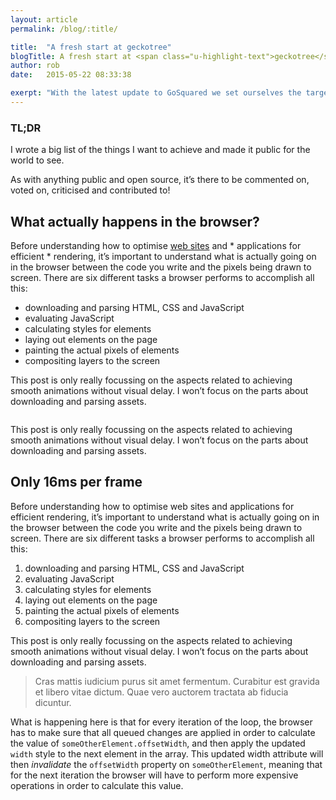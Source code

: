 ```yaml
---
layout: article
permalink: /blog/:title/

title:  "A fresh start at geckotree"
blogTitle: A fresh start at <span class="u-highlight-text">geckotree</span>
author: rob
date:   2015-05-22 08:33:38

exerpt: "With the latest update to GoSquared we set ourselves the target of achieving a smooth 60 frames per second for all the core UI and animation, across all devices."
---
```


### TL;DR
I wrote a big list of the things I want to achieve and made it public for the world to see.

As with anything public and open source, it’s there to be commented on, voted on, criticised and contributed to!

## What actually happens in the browser?

Before understanding how to optimise [web sites](https://www.google.com "Google's Homepage") and * applications for efficient * rendering, it’s important to understand what is actually going on in the browser between the code you write and the pixels being drawn to screen. There are six different tasks a browser performs to accomplish all this:

- downloading and parsing HTML, CSS and JavaScript
- evaluating JavaScript
- calculating styles for elements
- laying out elements on the page
- painting the actual pixels of elements
- compositing layers to the screen

This post is only really focussing on the aspects related to achieving smooth animations without visual delay. I won’t focus on the parts about downloading and parsing assets.

<figure class="o-media o-media--large">
    <img srcset="../../assets/build/img/bitmap/robot-machine-sketchx2.jpg 2440w,
            ../../assets/build/img/bitmap/robot-machine-sketch.jpg 1220w" 
        sizes="100vw"
        src="../../assets/build/img/bitmap/robot-machine-sketch.jpg" 
        alt="">
</figure>

This post is only really focussing on the aspects related to achieving smooth animations without visual delay. I won’t focus on the parts about downloading and parsing assets.

## Only 16ms per frame

Before understanding how to optimise web sites and applications for efficient rendering, it’s important to understand what is actually going on in the browser between the code you write and the pixels being drawn to screen. There are six different tasks a browser performs to accomplish all this:

1. downloading and parsing HTML, CSS and JavaScript
2. evaluating JavaScript
3. calculating styles for elements
4. laying out elements on the page
5. painting the actual pixels of elements
6. compositing layers to the screen

This post is only really focussing on the aspects related to achieving smooth animations without visual delay. I won’t focus on the parts about downloading and parsing assets.

> Cras mattis iudicium purus sit amet fermentum. Curabitur est gravida et libero vitae dictum. Quae vero auctorem tractata ab fiducia dicuntur.

What is happening here is that for every iteration of the loop, the browser has to make sure that all queued changes are applied in order to calculate the value of `someOtherElement.offsetWidth`, and then apply the updated `width` style to the next element in the array. This updated width attribute will then *invalidate* the `offsetWidth` property on `someOtherElement`, meaning that for the next iteration the browser will have to perform more expensive operations in order to calculate this value.